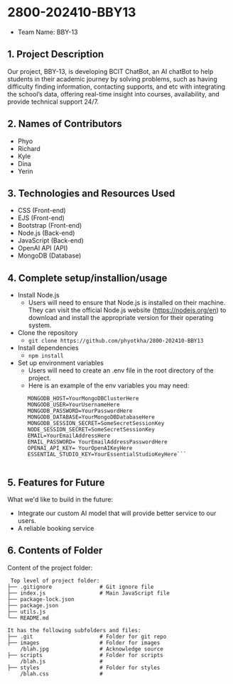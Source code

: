 # 2800-202410-BBY13
* Team Name: BBY-13
## 1. Project Description
Our project, BBY-13, is developing BCIT ChatBot, an AI chatBot to help students in their academic journey by solving problems, such as having difficulty finding information, contacting supports, and etc with integrating the school’s data, offering real-time insight into courses, availability, and provide technical support 24/7.

## 2. Names of Contributors
* Phyo
* Richard 
* Kyle
* Dina 
* Yerin
	
## 3. Technologies and Resources Used
* CSS (Front-end)
* EJS (Front-end)
* Bootstrap (Front-end)
* Node.js (Back-end)
* JavaScript (Back-end)
* OpenAI API (API)
* MongoDB (Database)

## 4. Complete setup/installion/usage
* Install Node.js 
    * Users will need to ensure that Node.js is installed on their machine. They can visit the official Node.js website (https://nodejs.org/en) to download and install the appropriate version for their operating system.
* Clone the repository
    * `git clone https://github.com/phyotkha/2800-202410-BBY13`
* Install dependencies
    * `npm install`
* Set up environment variables
    * Users will need to create an .env file in the root directory of the project. 
    * Here is an example of the env variables you may need: 
    ```PORT= YourDesiredPortHere
       MONGODB_HOST=YourMongoDBClusterHere
       MONGODB_USER=YourUsernameHere
       MONGODB_PASSWORD=YourPasswordHere
       MONGODB_DATABASE=YourMongoDBDatabaseHere
       MONGODB_SESSION_SECRET=SomeSecretSessionKey
       NODE_SESSION_SECRET=SomeSecretSessionKey
       EMAIL=YourEmailAddressHere
       EMAIL_PASSWORD= YourEmailAddressPasswordHere
       OPENAI_API_KEY= YourOpenAIKeyHere
       ESSENTIAL_STUDIO_KEY=YourEssentialStudioKeyHere```
    

## 5. Features for Future
What we'd like to build in the future:
* Integrate our custom AI model that will provide better service to our users.
* A reliable booking service

	
## 6. Contents of Folder
Content of the project folder:

```
 Top level of project folder: 
├── .gitignore               # Git ignore file
├── index.js                 # Main JavaScript file
├── package-lock.json
├── package.json
├── utils.js
└── README.md

It has the following subfolders and files:
├── .git                     # Folder for git repo
├── images                   # Folder for images
    /blah.jpg                # Acknowledge source
├── scripts                  # Folder for scripts
    /blah.js                 # 
├── styles                   # Folder for styles
    /blah.css                # 